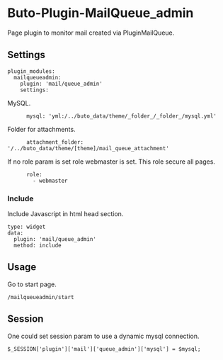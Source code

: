 # Buto-Plugin-MailQueue_admin

Page plugin to monitor mail created via PluginMailQueue.

## Settings
```
plugin_modules:
  mailqueueadmin:
    plugin: 'mail/queue_admin'
    settings:    
```
MySQL.
```
      mysql: 'yml:/../buto_data/theme/_folder_/_folder_/mysql.yml'
```
Folder for attachments.
```
      attachment_folder: '/../buto_data/theme/[theme]/mail_queue_attachment'
```
If no role param is set role webmaster is set. 
This role secure all pages.
```
      role:
        - webmaster
```

### Include
Include Javascript in html head section.
```
type: widget
data:
  plugin: 'mail/queue_admin'
  method: include
```

## Usage

Go to start page.

```
/mailqueueadmin/start
```

## Session

One could set session param to use a dynamic mysql connection.

```
$_SESSION['plugin']['mail']['queue_admin']['mysql'] = $mysql;
```

